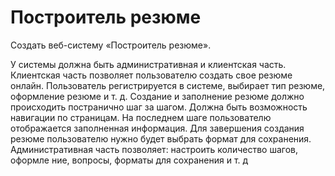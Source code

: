 # Построитель резюме

Создать веб-систему «Построитель резюме».


У системы должна быть административная и клиентская часть.
Клиентская часть позволяет пользователю создать свое резюме онлайн. 
Пользователь регистрируется в системе, выбирает тип резюме, оформление резюме 
и т. д. Создание и заполнение резюме должно происходить постранично шаг за 
шагом. Должна быть возможность навигации по страницам. На последнем шаге 
пользователю отображается заполненная информация. Для завершения создания 
резюме пользователю нужно будет выбрать формат для сохранения.
Административная часть позволяет: настроить количество шагов, оформле ние, вопросы, форматы для сохранения и т. д
